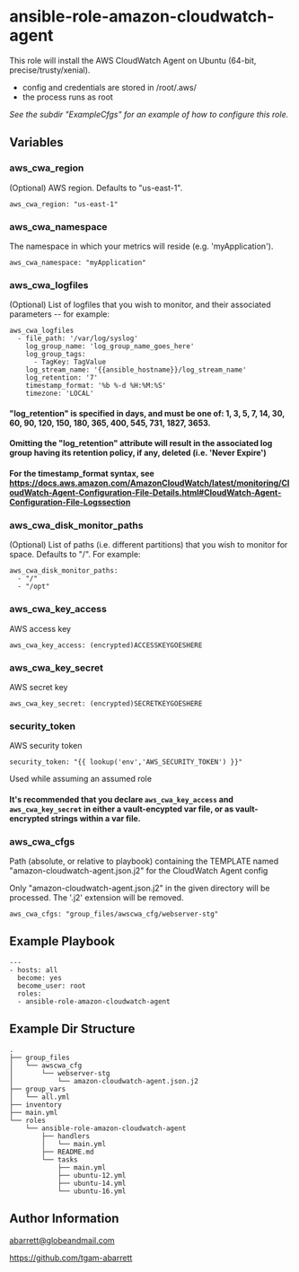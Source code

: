 ansible-role-amazon-cloudwatch-agent
======

This role will install the AWS CloudWatch Agent on Ubuntu (64-bit, precise/trusty/xenial).
- config and credentials are stored in /root/.aws/
- the process runs as root

*See the subdir "ExampleCfgs" for an example of how to configure this role.*


Variables
------

### aws_cwa_region
(Optional) AWS region.  Defaults to "us-east-1".
```
aws_cwa_region: "us-east-1"
```

### aws_cwa_namespace
The namespace in which your metrics will reside (e.g. 'myApplication').
```
aws_cwa_namespace: "myApplication"
```

### aws_cwa_logfiles
(Optional) List of logfiles that you wish to monitor, and their associated parameters -- for example:
```
aws_cwa_logfiles
  - file_path: '/var/log/syslog'
    log_group_name: 'log_group_name_goes_here'
    log_group_tags:
      - TagKey: TagValue
    log_stream_name: '{{ansible_hostname}}/log_stream_name'
    log_retention: '7'
    timestamp_format: '%b %-d %H:%M:%S'
    timezone: 'LOCAL'
```

#### "log_retention" is specified in days, and must be one of: 1, 3, 5, 7, 14, 30, 60, 90, 120, 150, 180, 365, 400, 545, 731, 1827, 3653.

#### Omitting the "log_retention" attribute will result in the associated log group having its retention policy, if any, deleted (i.e. 'Never Expire')

#### For the timestamp_format syntax, see https://docs.aws.amazon.com/AmazonCloudWatch/latest/monitoring/CloudWatch-Agent-Configuration-File-Details.html#CloudWatch-Agent-Configuration-File-Logssection

### aws_cwa_disk_monitor_paths
(Optional) List of paths (i.e. different partitions) that you wish to monitor for space.  Defaults to "/".  For example:
```
aws_cwa_disk_monitor_paths:
  - "/"
  - "/opt"
```

### aws_cwa_key_access
AWS access key
```
aws_cwa_key_access: (encrypted)ACCESSKEYGOESHERE
```

### aws_cwa_key_secret
AWS secret key
```
aws_cwa_key_secret: (encrypted)SECRETKEYGOESHERE
```

### security_token
AWS security token
```
security_token: "{{ lookup('env','AWS_SECURITY_TOKEN') }}"
```
Used while assuming an assumed role

#### It's recommended that you declare `aws_cwa_key_access` and `aws_cwa_key_secret` in either a vault-encypted var file, or as vault-encrypted strings within a var file.

### aws_cwa_cfgs
Path (absolute, or relative to playbook) containing the TEMPLATE named "amazon-cloudwatch-agent.json.j2" for the CloudWatch Agent config

Only "amazon-cloudwatch-agent.json.j2" in the given directory will be processed.  The '.j2' extension will be removed.
```
aws_cwa_cfgs: "group_files/awscwa_cfg/webserver-stg"
```


Example Playbook
------

```
---
- hosts: all
  become: yes
  become_user: root
  roles:
  - ansible-role-amazon-cloudwatch-agent
```


Example Dir Structure
------

```
.
├── group_files
│   └── awscwa_cfg
│       └── webserver-stg
│           └── amazon-cloudwatch-agent.json.j2
├── group_vars
│   └── all.yml
├── inventory
├── main.yml
└── roles
    └── ansible-role-amazon-cloudwatch-agent
        ├── handlers
        │   └── main.yml
        ├── README.md
        └── tasks
            ├── main.yml
            ├── ubuntu-12.yml
            ├── ubuntu-14.yml
            └── ubuntu-16.yml
```


Author Information
------

abarrett@globeandmail.com

https://github.com/tgam-abarrett
